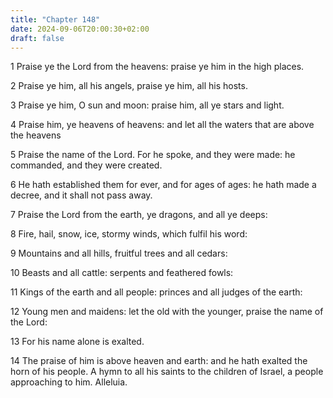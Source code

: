 ```yaml
---
title: "Chapter 148"
date: 2024-09-06T20:00:30+02:00
draft: false
---
```



1 Praise ye the Lord from the heavens: praise ye him in the high places.

2 Praise ye him, all his angels, praise ye him, all his hosts.

3 Praise ye him, O sun and moon: praise him, all ye stars and light.

4 Praise him, ye heavens of heavens: and let all the waters that are above the heavens

5 Praise the name of the Lord. For he spoke, and they were made: he commanded, and they were created.

6 He hath established them for ever, and for ages of ages: he hath made a decree, and it shall not pass away.

7 Praise the Lord from the earth, ye dragons, and all ye deeps:

8 Fire, hail, snow, ice, stormy winds, which fulfil his word:

9 Mountains and all hills, fruitful trees and all cedars:

10 Beasts and all cattle: serpents and feathered fowls:

11 Kings of the earth and all people: princes and all judges of the earth:

12 Young men and maidens: let the old with the younger, praise the name of the Lord:

13 For his name alone is exalted.

14 The praise of him is above heaven and earth: and he hath exalted the horn of his people. A hymn to all his saints to the children of Israel, a people approaching to him. Alleluia.

